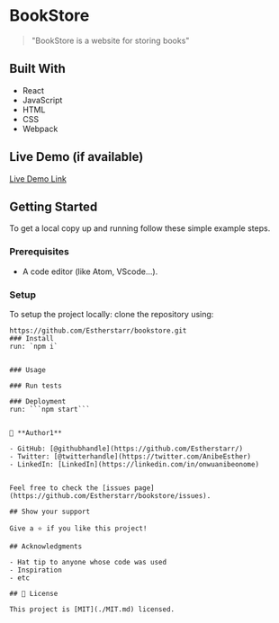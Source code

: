 # BookStore

> "BookStore is a website for storing books"


## Built With

- React
- JavaScript
- HTML
- CSS
- Webpack


## Live Demo (if available)

[Live Demo Link](https://livedemo.com)


## Getting Started

To get a local copy up and running follow these simple example steps.

### Prerequisites
- A code editor (like Atom, VScode...).

### Setup
To setup the project locally: clone the repository using:
```
https://github.com/Estherstarr/bookstore.git
### Install
run: `npm i`


### Usage

### Run tests

### Deployment
run: ```npm start```


👤 **Author1**

- GitHub: [@githubhandle](https://github.com/Estherstarr/)
- Twitter: [@twitterhandle](https://twitter.com/AnibeEsther)
- LinkedIn: [LinkedIn](https://linkedin.com/in/onwuanibeonome)


Feel free to check the [issues page](https://github.com/Estherstarr/bookstore/issues).

## Show your support

Give a ⭐️ if you like this project!

## Acknowledgments

- Hat tip to anyone whose code was used
- Inspiration
- etc

## 📝 License

This project is [MIT](./MIT.md) licensed.
